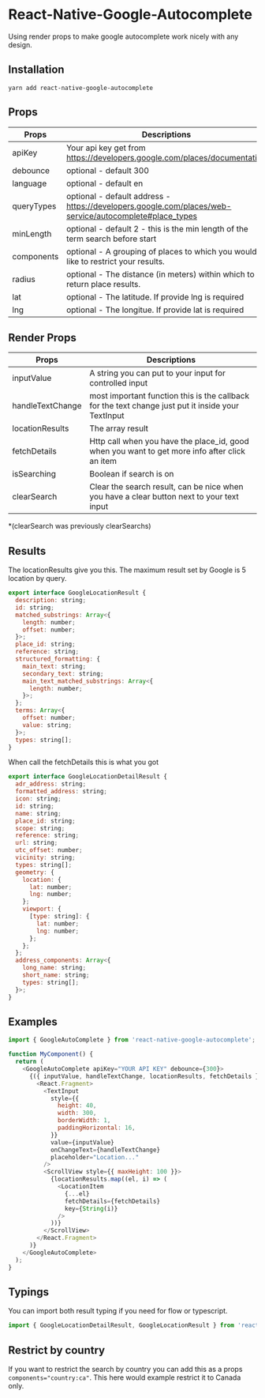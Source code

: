 # React-Native-Google-Autocomplete

Using render props to make google autocomplete work nicely with any design.

## Installation

`yarn add react-native-google-autocomplete`


## Props


| Props      | Descriptions                                                                                           |
| ---------- | ------------------------------------------------------------------------------------------------------ |
| apiKey     | Your api key get from https://developers.google.com/places/documentation                               |
| debounce   | optional - default 300                                                                                 |
| language   | optional - default en                                                                                  |
| queryTypes | optional - default address - https://developers.google.com/places/web-service/autocomplete#place_types |
| minLength  | optional - default 2 - this is the min length of the term search before start                          |
| components | optional - A grouping of places to which you would like to restrict your results.                      |
| radius     | optional - The distance (in meters) within which to return place results.                              |
| lat        | optional - The latitude. If provide lng is required                                                    |
| lng        | optional - The longitue. If provide lat is required                                                    |


## Render Props


| Props            | Descriptions                                                                                       |
| ---------------- | -------------------------------------------------------------------------------------------------- |
| inputValue       | A string you can put to your input for controlled input                                            |
| handleTextChange | most important function this is the callback for the text change just put it inside your TextInput |
| locationResults  | The array result                                                                                   |
| fetchDetails     | Http call when you have the place_id, good when you want to get more info after click an item      |
| isSearching      | Boolean if search is on                                                                            |
| clearSearch      | Clear the search result, can be nice when you have a clear button next to your text input          | 

*(clearSearch was previously clearSearchs)

## Results

The locationResults give you this. The maximum result set by Google is 5 location by query.

```js
export interface GoogleLocationResult {
  description: string;
  id: string;
  matched_substrings: Array<{
    length: number;
    offset: number;
  }>;
  place_id: string;
  reference: string;
  structured_formatting: {
    main_text: string;
    secondary_text: string;
    main_text_matched_substrings: Array<{
      length: number;
    }>;
  };
  terms: Array<{
    offset: number;
    value: string;
  }>;
  types: string[];
}
```

When call the fetchDetails this is what you got

```js
export interface GoogleLocationDetailResult {
  adr_address: string;
  formatted_address: string;
  icon: string;
  id: string;
  name: string;
  place_id: string;
  scope: string;
  reference: string;
  url: string;
  utc_offset: number;
  vicinity: string;
  types: string[];
  geometry: {
    location: {
      lat: number;
      lng: number;
    };
    viewport: {
      [type: string]: {
        lat: number;
        lng: number;
      };
    };
  };
  address_components: Array<{
    long_name: string;
    short_name: string;
    types: string[];
  }>;
}
```

## Examples

```js
import { GoogleAutoComplete } from 'react-native-google-autocomplete';

function MyComponent() {
  return (
    <GoogleAutoComplete apiKey="YOUR API KEY" debounce={300}>
      {({ inputValue, handleTextChange, locationResults, fetchDetails }) => (
        <React.Fragment>
          <TextInput
            style={{
              height: 40,
              width: 300,
              borderWidth: 1,
              paddingHorizontal: 16,
            }}
            value={inputValue}
            onChangeText={handleTextChange}
            placeholder="Location..."
          />
          <ScrollView style={{ maxHeight: 100 }}>
            {locationResults.map((el, i) => (
              <LocationItem
                {...el}
                fetchDetails={fetchDetails}
                key={String(i)}
              />
            ))}
          </ScrollView>
        </React.Fragment>
      )}
    </GoogleAutoComplete>
  );
}
```

## Typings

You can import both result typing if you need for flow or typescript.

```js
import { GoogleLocationDetailResult, GoogleLocationResult } from 'react-native-google-autocomplete';
```

## Restrict by country

If you want to restrict the search by country you can add this as a props `components="country:ca"`. This here would example restrict it to Canada only.